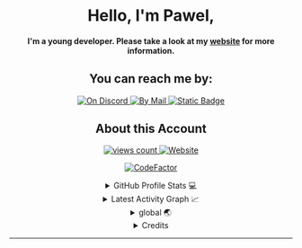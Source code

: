<!DOCTYPE html>
<html lang="en">
<head>
  <meta charset="UTF-8">
  <meta name="viewport" content="width=device-width, initial-scale=1.0">
</head>
<body>

<div align="center">
  <span>
    <h1>Hello, I'm Pawel,</h1>
    <h4>I'm a young developer. Please take a look at my <a href="https://pawelk.dev" target="_blank">website</a> for more information.</h4>
  </span>
</div>

  <div align="center">
    <h2>You can reach me by:</h2>
    <p>
      <a href="https://discord.com/@me/users/967830338116153496" target="_blank">
        <img alt="On Discord" src="https://img.shields.io/badge/Discord-Blue?style=for-the-badge&logo=discord&logoColor=%23FFFFFF&color=%235865F2">
      </a>
      <a href="mailto:izzymice@tuta.io" target="_blank">
        <img alt="By Mail" src="https://img.shields.io/badge/Mail-Red?style=for-the-badge&logo=gmail&logoColor=%23FFFFFF&color=%23F90101">
      </a>
      <a href="https://pawelk.dev/" target="_blank">
        <img alt="Static Badge" src="https://img.shields.io/badge/Website-Grey?style=for-the-badge&logo=firefoxbrowser&logoColor=%23FFFFFF&color=%23FF7139">
      </a>
    </p>

  <div align="center">
    <h2>About this Account</h2>
    <p>
      <a href="github.com/pawelk1337" target="_blank">
        <img src="https://komarev.com/ghpvc/?username=pawelk1337&style=for-the-badge&label=PROFILE+VIEWS" height="25" alt="views count">
      </a>
      <a href="https://pawelk.dev/">
        <img alt="Website" src="https://img.shields.io/website?url=https%3A%2F%2Fpawelk1337&up_message=online&up_color=%238db600&down_message=online%20(or%20not)&down_color=%238db600&style=for-the-badge">
      </a>
    </p>
    <p>
      <a href="https://www.codefactor.io/repository/github/pawelk1337/pawelk1337/overview/main">
        <img src="https://www.codefactor.io/repository/github/pawelk1337/pawelk1337/badge/main" height="25" alt="CodeFactor">
      </a>
    </p>

<details>
  <summary>GitHub Profile Stats 💻</summary>
  <div align="center">
    <h2>GitHub Stats</h2>
    <details open>
      <summary><h3>Languages</h3></summary>
      <p>
        <a href="https://github.com/pawelk1337/">
          <img src="https://github-readme-stats.vercel.app/api/top-langs/?username=pawelk1337&langs_count=4&theme=gruvbox&layout=compact&hide_border=true" alt="pawelk1337 :: overall Top Langs">
        </a>
      </p>
      <p>
        <a href="https://github.com/pawelk1337/">
          <img width="45%" src="https://github-profile-summary-cards.vercel.app/api/cards/repos-per-language?username=pawelk1337&theme=gruvbox&layout=compact&hide_border=true" alt="pawelk1337 :: Top Langs by repo">
          <img width="45%" src="https://github-profile-summary-cards.vercel.app/api/cards/most-commit-language?username=pawelk1337&theme=gruvbox&layout=compact&hide_border=true" alt="pawelk1337 :: Top Langs by commit">
        </a>
      </p>
    </details>
    <details open>
      <summary><h3>Statistics</h3></summary>
      <p>
        <a href="https://github.com/pawelk1337/">
          <img width="49.5%" src="https://github-readme-stats.vercel.app/api?username=pawelk1337&show_icons=true&theme=gruvbox&hide_border=true">
          <img width="49.5%" src="https://github-readme-streak-stats.herokuapp.com/?user=pawelk1337&theme=gruvbox&hide_border=true">
        </a>
      </p>
    </details>
  </div>
</details>

<details>
  <summary>Latest Activity Graph 📈</summary>
  <br>
  <h2 align="center">Latest Contribution</h2>
  <a href="https://github.com/pawelk1337/">
    <img alt="Pawel's Activity Graph" src="https://github-readme-activity-graph.vercel.app/graph?username=pawelk1337&theme=github-compact&hide_border=true">
  </a>
  <br>
</details>
<details>
  <summary>global 🌏</summary>
  <br/>
  <details open>
  <summary>👷‍♂️ create your own custom badge</summary>
  <div>
  <samp>
    <h2 align="center">u can try using these website for creating your own custom badge</h2>
    <p align="center">
      <a href="https://badgen.net/" target="blank">
        <img src="https://badgen.net/statics/badgen-logo.svg" img align="center" height="50"
        alt="badgen"/></a>
      <a href="https://shields.io/" target="blank">
        <img src="https://raw.githubusercontent.com/badges/shields/master/readme-logo.svg" img align="center" height="50"
        alt="shields.io"/></a>
    </p>
    </samp>
  </div>
</details> 

<details open>
  <summary>😒 Random Stuff</summary>
  <div align="center">
    <h2>Just an ASCII art of kitty</h2>
    <pre>
▓▓▓▓▓▓▓▓▓▓▓▓▓▒▓▓▓▓▓▓▓▓▓▓▓▓▓▓▓▓▓▓▓████████████████▓▓████████▓▓▓▓▓▓▓▓▓▓▓▓▓▓██▓▓▓▓▓▓▓▓▓▓▓▓▓▓▓▓▓▓▓▒▒▒▒
▓▓▓▓▓▓▓▓▓▓▓▓▓▒▓▓▓▓▓▓▓▓▓▓▓▓▓▓▓▓▓▓▓████████████████▓▓████████▓▓▓▓▓▓▓▓▓▓▓▓▓▓██▓▓▓▓▓▓▓▓▓▓▓▓▓▓▓▓▓▓▓▒▒▒▒
▓▓▓▓▓▓▓▓▓▓▓▓▓▒▓▓▓▓▓▓▓▓▓▓▓▓▓▓▓▓▓▓▓▓████████████████████████████▓▓▓▓▓▓▓▓▓▓▓▓▓▓▓▓▓▓▓▓▓█▓▓▓▓▓▓▓▓▓▓▒▒▒▒
▓▓▓▓▓▓▓▓▓▓▓▓▓▒▓▓▓▓▓▓▓▓▓▓▓▓▓▓▓▓▓▓▓█████████████████████████████▓▓▓▓▓▓▓▓▓▓▓▓▓▓▓▓▓▓▓▓▓▓▓▓▓▓▓▓▓▓▓▓▒▒▒░
▓▓▓▓▓▓▓▓▓▓▓▓▓▒▓▓▓▓▓▓▓▓▓▓▓▓████▓▓█████████████████████████████▓▓▓▓▓▓▓▓▓▓▓▓▓▓▓▒▓▓▓▓▓▓▓▓▓▓▓▓▓▓▓▓▓▒░░░
▓▓▓▓▓▓▓▓▓▓▓▓▓▒▓▓▓▓▓▓▓▓▓▓▓████████████████████████████████████▓▓▓▓▓▓▓▓▓▓▓▓▓▓▓▓▓▓▓▓▓▓▓▓▓▓▓▓▓▓▓▒▒░░░░
▓▓▓▓▓▓▓▓▓▓▓▓▓▒▓▓▓▓▓▓▓▓▓████████████████████████████████████████▓▓▓▓▓▓▓██▓▓▓▓▓▓▓▓▓▓▓▓▓▓▓▓▓▓▒▒░░░░░░
▒▓▓▓▓▓▓▓▓▓▓▓▓▒▓▓▓▓▓▓▓▓▓▓█████████████████████████████████████████████▓▓▓▓▓▓▓▓▓▓▓▓█▓▓▓▓▓▓▒░░░░░░░░░
▒▓▒▒▒▒▒▓▓▓▓▓▓▒▓▓▓▓▓▓▓▓▓▓████████████████████████████████████████████▓▓███▓▓▓▓▓▓██▓▓▒▒▒░░░░░░░░░░░░
▒▒▒▒▓▒▒▒░▒▒▒▒▒▒▓▒▓▓▓▓▓▓▓██████████████▓█████████████████████████▓█████████▓▓▓▓██▓▓▒░░░░░░░░░░░░░░░
▒▒▒▒▒▒▒░░░░░░░░░░░▒▒▓▓▓███████████████▓███████████████████▓▓█████████████▓▓▓▓▓▓▓▒▒░░░░░░░░░░░░░░░░
░▒░░░░░░░░░░░░░░░░▒▒▓▓▓████████████████▓▓███████████▓▓██████▓█████████████▓▓▓▓▓▒░░░░░░░░░░░░░░░░░░
░░░░░░░░░░░░░░░░░░▒▒▓▓▓███████████████████████████▓▓████████▓▓▓████████████▓▓▓▓▒▒░░░░░░░░░░░░░░░░░
▒░░░░░░░░░▒▒▒░▒▓▓▒▒▒▓▓▓████████▓███▓███▓▓████████▓▓▓██▓▓▓██████████████████▓▓▓▓▒▒▒░░░░░░░░░░░░░░░░
▒▒▒░░░░░░░▒▒▒▒▒▓▓▓▒▒▓▓▓▓▓████▓▓▓██▓▓▓███████████▓▓▓███▓▓▓██▓▓███████████████▓▓▓▓▓▒░░░░░░░░░░░░░░░░
▒▒▒▒░░░░░░░░▒▒▒▒▒▒▒▒▒▓▓▓▓▓██▓▓▓▓▓▓█▓▓███████████▓▓▓███▓▓▓██████▓▓███████████▓▓▓▓▒░░░░░░░░░░░░░░░░░
▒▒▒▒░░░░░░░░░░░░░░░░▒▓▓▓▓▓██▓▒▒▒▒▒▒▓▓████████████▓▓██▓▓▓██▓▓▓▓▓▓▓▓██████▓▓▓▓▓▒▒▒░░░░░░░░░░░░░░░░░░
▒▒▒░░░░░░░░░░░░░░░░▒▒▒▓▓▓▓██▓▓▓▒▒░░▒▓▓▓█████████████▓▓▓▒▓▓▒▒▒▒▒▓▓▓██▓▓▓▓▓▓▓▓▓▒▒░░░░░░░░░░░░░░░░░░░
░░░░░░░░░░░░░░░░░░▒▒▒▒▒▓▓▓▓██▓▓▓▒▒▒▒▒▓▓▓▓████████▓▓▓▓▒▒▒░░▒▒▒▓▓▓▓██▓▓▓▓▓▓▓▓▒▒▒░░░░░░░░░░░░░░░░░░░░
░░░░░░░▒▒░░░░░░░░░▒▒▒▒░▒▓▓▓▓██▓▓▓▒▒▒▒▒▓▓██████████▓▓▒▒▒▒▒░▒▒▒▓▓▓██▓▓▓▓▓▓▓▓▒▒▒▒░░░░░░░░░░░░░░░░░░░░
░░░░▒▒░▒▓▓▒▒░░░░░▒▒░░░▒▒▒▓▓▓▓▓███████▓▓▓██▓▓▓▓▓▓██▓▓▒▒▒▒▒▒▒▓▓▓▓██▓▓▓▓▓▓▓▓▒▒▒▒▒░░░░░░░░░░░░░░░░░░░░
░░░░▒▒▒▒▓▓▓▒░░░░░░▒▒░░░▒▒▓▓▓▓▓████████▓▓█▓▓▓▓▓▓▓▓█▓▓▓▓██▓▓▓▓▓███▓▓▓▓▓▓▓▓▒▒░░░░░░░░░░░░░░░░░░░░░░░░
▒░░░░░▒▒▒▒▒▒░░░░░░░▒▒▒▒▓▓▓▓▓▓▓▓█████████▓▓▓▓▓▓▓▓▓▓▓████████████▓▓▓▓▓▓▓▓▒▒░░░░░░░░░░░░░░░░░░░░░░░░░
▒▒░░░░░░░░░░░░░░░░░░▒▒▓▓▓▓▓▓▓▓▓▓▓▓█████▓▓▓▓▓▓▓▓▓▓▓▓███████████▓▓▓▓▓▓▓▓▒▒▒░░░░░░░░░░░░░░░░░░░░░░░░░
▒▒▒░░░░░░░░░░░░░░░░░░░▒▒▒▓▓▓▓▒▒▒▓▓█████▓▓▓▓▓▓▓▓▓▒▓▓████████▓▓▓▓▒▒▒▒▒▓▓▓▒▒▒░░░░░░░░░░░░░░░░░░░░░░░░
▒▒▒▒░░░░░░░░░░░░░░░░░░░░░▒▒▓▓▓▒▒▒▓█████▓▒▓▓▓▓▓▓▒▒▓███████▓▓▒▒▒▒▒▒▒▒▓▓▓▓▓▒▒░░░░░░░░░░░░░░░░░░░░░░░░
▒▒▒▒░░░░░░▒▒▒▒▒░░░░░░░░▒▒▒▓▓▓▓▓▒▒▓▓████▓▒▒▒▓▓▒▒▒▓▓███████▓▓▒░░░▒▒▒▒▓▓█▓▓▓▒░░░░░░░░░░░░░░░░░░▒▒▓▓▒░
▒▓▒▒░░░░░▒▒▒▓▓▓▒░░░░░░▒▒▒▒▓▓▓▓▓▒▒▒▓▓▓███▓▒▒▒▒▒▒▒▓███████▓▓▒▒▒▒▒▒▒▒▓▓███▓▓▒░░░░░░░░░░░▒▒░░░░▒▒▒▓▒▒░
▒▒▒░░░░░░▒▒▒▒▒▓▒▒░░░▒▒░░▒▒▓▓▓▓▓▒▒▒▒▒▓▓▓▓▓▓▓▒▒▒▓▓▓████▓▓▓▒▒░▒▒▒▒▒▓▓▓████▓▓▓▒░░░░░░░░▒▓▓▓▒▒▒▒▓▓▓▓▒░░
░░░░░░░░░░░░░░░░░░░▒▒▒▒▒▒▓▓▓▓▓▒▒▒▒▒▒▒▒▒▒▒▒▒▒▒▒▒▓▓▒▓▓▒▒▒▒▒▒▒░▒▒▒▒▓▓███▓▓▓▓▒░░░░░░░░░░░░░▒▒▓▓▓▓▒▒▒░░
░░░░░░░░░░░░░░░░░░░░▒▒▒▒▓▓▓▓▓▓▓▒▒▒▒▒▒▒▒▒▒▒░░░░░░░░░▒░▒░▒▒▒▒▒▒▒▒▓▓████▓▓▓▓▒░░░░░░░░░░░░░░▒▓▓▒░░░░░░
░░░░░░░░░░░░░░░░░░░░░░░░▒▓▓▓▓▓▓▓▓▓▒▒▒▒▒▓▓▒▒▒▒▒▒▒▒▒▒░▒▒▓▒▒▓▓▒▒▓▓█████▓▓▓▓▓▒░░░░░░░░░░░░░░░░▒▒░░▒▒░▒
░░░░░░░░░░░░░░░░▒▒▒░░░░░▒▒▓▓▓█████▓▒▒▒▒▒▒░░▒▓▒░░▒▓▒░░▒▒▒▒▓▓▓▓▓██████▓▓▓▓▒░░░░░░░░░░░░░░░░░▒▒▒▒░░▒▓
░░░░░░░░░░░░░░▒▒▒▒▒▒▒░░░░▒▒▓▓▓███████▓▓▒▒▒▒▒▒▒▒▒▒▒▒▒▒▒▒▓▓▓█████████▓▓▓▓▓▒░░░░░░░░░░░░░░░░░░░░░░░▒▓
░░░░░░░░░░░░░░▒▒░░▒▒▒▒▒▒▒▒▒▓▓▓████████▓▓▓▓▓▓▓▒▓▓▓▓▓▓▓▓▓▓▓█████████▓▓▓▓▓▒▒░░░░░░░░░░░░░░░░░░░░░░░▒▓
░░░░░░░░░░░░░░░░░░░░░░░▒▒▒▒▓▓▓███████▓▓▓▓▓▓▓▓▓▓▓▓▓▓▓▓▓██████████▓▓▓▓▓▓▓▒▒░░░░░░░░░░░░░░░░░░░░░░░░░
░░░░░░░░░░░░░░░░░▒▒▒▒░░░░░▒▒▓▓▓████▓▓▓▓▓▓▓▓▓▓▓██▓▓▓▓▓▓▓▓▓▓▓▓▓▓▓▓▓▓▓▓▓▓▒░░░░░░░░░░░░░░░░░░░░░░░░░░░
░░░░░░░░░░░░░░░▒▓▓▓▓▓▓▒░░░▒▒▓▓▓▓▓▓▓▓▓▓▓▓▓▓▓▓▓▓▓▓▓▓▓▓▓▓▓▓▓▓▓▓▓▓▓▓▓▓▓▓▓▓▒░░░░░░░░░░░░░░░░░░░░░░░░░░░
░░▒░░░░░░░░░▒▒▒▓▓▓▓▓▓▒▒▒▒▒▒▒▓▓▓▓▓▓▓▓▓▓▓▓▓▓▓▓▓▓▓▓▓▓▓▓▓▓▓▓▓▓▓▓▓▓▓▓▓▓▓▓▓▒░░░░░░░░░░░░░░░░░░░░░░░░░░░░
░░░░░░░░░▒▓▓▓▒▒▒▒▒▒▒▒▒▒░░░░▒▒▓▓▓▓▓██▓▓▓▓▓▓▓▓▓▓▓▓▓▓▓▓▓▓▓▓▓▓▓▓▓▓▓▓▓▓▓▓▒▒░░░░░░░░░░░░░░░░░░░░░░░░░░░░
░░░░░▒▒▒▓▓▒░░░░░░░░░░▒▒▒▒░░░▒▓▓▓▓████▓▓▓▓▓▓▒▒▒▒▒▓▓▒▒▒▒▒▓▓▓▓▓▓▓▓▓▓▓▓▒▒░░░░░░░░░░░░░░░░░░░░░░░░░░░░░
░▒▒▒▒▒▓▓▒░░░░░░░░░░░░░░░░░░░▒▓▓▓▓█████▓▓▓▓▓▒▒▒▒▒▒▒▒▒▒▒▒▓▓▓▓▓▓▓▓▓▓▓▓▒░░░░░░░░░░░░░░░░░░░░░░░░░░░░░░
░░░▒▒▒░░░░░░░░░░░░░░░░░░░░░░▒▓▓▓▓▓████▓▓▓▓▒▒▒░░░░▒▒▒▒▒▒▓▓▓▓▓▓▓▓▓▓▓▓▒░░░░░░░░░░░░░░░░░░░░░░░░░░░░░░
░░░░░░░░░░░░░░░░░░░░░░░░░░░▒▒▓▓▓▓█▓▓▓▓▓▓▓▓▓▒░░░▒▒▒▒▓▓▒▓▓▓▓▓▓▓▓▓▓▓▓▒▒░░░░░░░░░░░░░░░░░░░░░░░░░░░░░░
░░░░░░░░░░░░░░░░░░░░░░░░░░░░▒▓▓███▓▓▓▓▓▓▓▓▓▒░░░▒▒▒▒▒▓▓▓▓▓▓▓▓▓▓▓▓▓▓▒░░░░░░░░░░░░░░░░░░░░░░░░░░░░░░░
░░░░░░░░░░░░░░░░░░░░░░░░░░░░▒▓▓██████▓▓▓▓▓▓▒▒░░░▒▒▒▒▒▒▓▓▓▓▓▓▓▓▓▓▓▒░░░░░░░░░░░░░░░░░░░░░░░░░░░░░░░░
░░░░░░░░░░░░░░░░░░░░░░░░░░░░▒▓▓███████▓▓▓▓▒▒░░░░░░░░▒▒▓▓▓▓▓▓▓▓▓▓▓▒░░░░░░░░░░░░░░░░░░░░░░░░░░░░░░░░
░░░░░░░░░░░░░░░░░░░░░░░░░░░▒▓▓▓███████▓▓▓▓▒▒░░░░░░░░░▒▓▓▓▓▓▓▓▓▓▓▒░░░░░░░░░░░░░░░░░░░░░░░░░░░░░░░░░
░░░░░░░░░░░░░░░░░░░░░░░░░░░▒▓▓▓███████▓▓▓▓▒░░░░░░░░░░▒▓▓▓▓▓▓█▓▓▓▒░░░░░░░░░░░░░░░░░░░░░░░░░░░░░░░░░
░░░░░░░░░░░░░░░░░░░░░░░░░░░▒▒▓▓███████▓▓▓▒▒░░░░░░░░░▒▓▓▓█████▓▓▒▒░░░░░░░░░░░░░░░░░░░░░░░░░░░░░░░░░
░░░░░░░░░░░░░░░░░░░░░░░░░░░░▒▓▓████████▓▓▒░░░░░░░░░░▒▓▓████▓▓▓▓▒▒░░░░░░░░░░░░░░░░░░░░░░░░░░░░░░░░░
░░░░░░░░░░░░░░░░░░░░░░░░░░░░▒▓▓████████▓▓▒░░░░░░░░░░▒▓▓████▓▓▓▓▒░░░░░░░░░░░░░░░░░░░░░░░░░░░░░░░░░░
░░░░░░░░░░░░░░░░░░░░░░░░░░░░▒▓▓████████▓▓▒░░░░░░░░░▒▒▓▓█████▓▓▒░░░░░░░░░░░░░░░░░░░░░░░░░░░░░░░░░░░
░░░░░░░░░░░░░░░░░░░░░░░░░░░░▒▓▓█████████▓▓▒░░░░░░░░▒▓▓███████▓▒▒░░░░░░░░░░░░░░░░░░░░░░░░░░░░░░░░░░
░░░░░░░░░░░░░░░░░░░░░░░░░░░░▒▓██████████▓▓▒░░░░░░░░▒▓▓████████▓▒░░░░░░░░░░░░░░░░░░░░░░░░░░░░░░░░░░
░░░░░░░░░░░░░░░░░░░░░░░░░░░▒▓▓██████████▓▒░░░░░░░░░▒▓▓▓██▓█▓█▓▓▓▒░░░░░░░░░░░░░░░░░░░░░░░░░░░░░░░░░
░░░░░░░░░░░░░░░░░░░░░░░░░░▒▓▓███████████▓▓▒░░░░░░░░░▒▓▓▓▓▓▓▓▓▓▓▓▓▒░░░░░░░░░░░░░░░░░░░░░░░░░░░░░░░░
░░░░░░░░░░░░░░░░░░░░░░░░░▒▒▓████████████▓▓▒░░░░░░░░░▒▓▓▓▓▓▓▓▓▓▓▓▒░░░░░░░░░░░░░░░░░░░░░░░░░░░░░░░░░
░░░░░░░░░░░░░░░░░░░░░░░░░▒▓███████████▓▓▓▓▒░░░░░░░░░░▒▓▓▓▓▓▓▓▓▒▒░░░░░░░░░░░░░░░░░░░░░░░░░░░░░░░░░░
░░░░░░░░░░░░░░░░░░░░░░░▒▓▓███████████▓▓▓▓▒░░░░░░░░░░░░░░▒▒▒▒▒▒░░░░░░░░░░░░░░░░░░░░░░░░░░░░░░░░░░░░
░░░░░░░░░░░░░░░░░░░░░▒▓▓████████████▓▓▓▓▒░░░░░░░░░░░░░░░░░░░░░░░░░░░░░░░░░░░░░░░░░░░░░░░░░░░░░░░░░
░░░░░░░░░░░░░░░░░░░░▒▓▓█████████████▓▓▓▒░░░░░░░░░░░░░░░░░░░░░░░░░░░░░░░░░░░░░░░░░░░░░░░░░░░░░░░░░░
░░░░░░░░░░░░░░░░░░░▒▓▓███████▓▓█████▓▓▒░░░░░░░░░░░░░░░░░░░░░░░░░░░░░░░░░░░░░░░░░░░░░░░░░░░░░░░░░░░
░░░░░░░░░░░░░░░░░░░▒▓▓█▓█████▓▓███▓▓▒▒░░░░░░░░░░░░░░░░░░░░░░░░░░░░░░░░░░░░░░░░░░░░░░░░░░░░░░░░░░░░
░░░░░░░░░░░░░░░░░░░▒▓▓█▓██████▓▓▓▓▓▒░░░░░░░░░░░░░░░░░░░░░░░░░░░░░░░░░░░░░░░░░░░░░░░░░░░░░░░░░░░░░░
░░░░░░░░░░░░░░░░░░▒▒▒▓▓▓▓▓▓▓▓▓▓▒▒▒░░░░░░░░░░░░░░░░░░░░░░░░░░░░░░░░░░░░░░░░░░░░░░░░░░░░░░░░░░░░░░░░
░░░░░░░░░░░░░░░░░░░░░▒▒▒▒▒▒▒▒▒░░░░░░░░░░░░░░░░░░░░░░░░░░░░░░░░░░░░░░░░░░░░░░░░░░░░░░░░░░░░░░░░░░░░
        </pre>
  </div>
</details>

</details>

<details> 
<summary>Credits</summary>
# Credits: [1999AZZAR](https://github.com/1999AZZAR)
</details> 

</body>
<!--
<footer>
  <img src=https://capsule-render.vercel.app/api?type=waving&color=auto&height=100&section=footer>
</footer>
-->
</html>

-----



